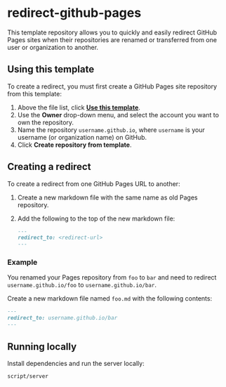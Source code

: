 # redirect-github-pages

This template repository allows you to quickly and easily redirect GitHub Pages sites when their repositories are renamed or transferred from one user or organization to another.

## Using this template

To create a redirect, you must first create a GitHub Pages site repository from this template:

1. Above the file list, click [**Use this template**](https://github.com/parkerbxyz/redirect-github-pages/generate).
1. Use the **Owner** drop-down menu, and select the account you want to own the repository.
1. Name the repository `username.github.io`, where `username` is your username (or organization name) on GitHub.
1. Click **Create repository from template**.

## Creating a redirect

To create a redirect from one GitHub Pages URL to another:

1. Create a new markdown file with the same name as old Pages repository.

1. Add the following to the top of the new markdown file:

   ```markdown
   ---
   redirect_to: <redirect-url>
   ---
   ```

### Example

You renamed your Pages repository from `foo` to `bar` and need to redirect `username.github.io/foo` to `username.github.io/bar`.

Create a new markdown file named `foo.md` with the following contents:

   ```markdown
   ---
   redirect_to: username.github.io/bar
   ---
   ```

## Running locally

Install dependencies and run the server locally:

```sh
script/server
```
